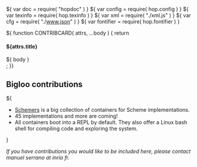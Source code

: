 ${ var doc = require( "hopdoc" ) }
${ var config = require( hop.config ) }
${ var texinfo = require( hop.texinfo ) }
${ var xml = require( "./xml.js" ) }
${ var cfg = require( "./www.json" ) }
${ var fontifier = require( hop.fontifier ) }

${ function CONTRIBCARD( attrs, ...body ) {
     return <div class="card mb-4 box-shadow">
        <div class="card-body">
		   <div class="card-header">
		      <h4 class="font-weight-normal">${attrs.title}</h4>
		   </div>
		   <div class="card-description">
		      ${ body }
 		   </div>
		 </div>
    </div>;
}}

Bigloo contributions
--------------------


${<div  id="contribs" class="container">
    <div class="card-deck mb-3 text-center">
	   <contribcard title="Bigloo @ Schemers">
	   <ul>
	     <li> <a href="https://hub.docker.com/u/schemers">Schemers</a> is a big collection of containers for Scheme 
		 implementations. </li>
		 <li> 45 implementations and more are coming! </li>
		 <li> All containers boot into a REPL by default. 
		 They also offer a Linux bash shell for compiling 
		 code and exploring the system. </li>
        </ul>
	   </contribcard>
	   <contribcard title="">
	   </contribcard>
	   <contribcard title="">
	   </contribcard>
	</div>
  </div>} 

_If you have contributions you would like
to be included here, please contact manuel serrano at inria fr._

